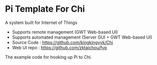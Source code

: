 # Pi Template For Chi
A system built for Internet of Things
+ Supports remote management (GWT Web-based UI)
+ Supports automated management (Server GUI + GWT Web-based UI)
+ Source Code : https://github.com/kingkingyyk/Chi
+ Web UI repo : https://github.com/zktaichou/fyp

The example code for hooking up Pi to Chi.